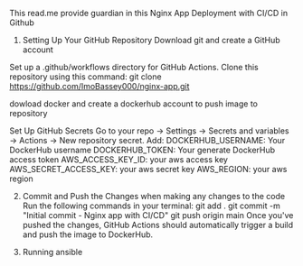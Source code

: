 This read.me provide guardian in this Nginx App Deployment with CI/CD in Github 

1. Setting Up Your GitHub Repository
Download git and create a GitHub account 

Set up a .github/workflows directory for GitHub Actions.
Clone this repository using this command: git clone https://github.com/ImoBassey000/nginx-app.git

dowload docker and create a dockerhub account to push image to repository 

Set Up GitHub Secrets
Go to your repo -> Settings -> Secrets and variables -> Actions -> New repository secret.
Add:
DOCKERHUB_USERNAME: Your DockerHub username
DOCKERHUB_TOKEN: Your generate DockerHub access token
AWS_ACCESS_KEY_ID: your aws access key
AWS_SECRET_ACCESS_KEY: your aws secret key
AWS_REGION: your aws region

2. Commit and Push the Changes
when making any changes to the code
Run the following commands in your terminal:
git add .
git commit -m "Initial commit - Nginx app with CI/CD"
git push origin main
Once you've pushed the changes, GitHub Actions should automatically trigger a build and push the image to DockerHub.

3. Running ansible 
